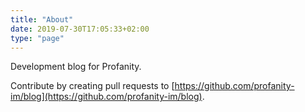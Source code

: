 ```yaml
---
title: "About"
date: 2019-07-30T17:05:33+02:00
type: "page"
---
```


Development blog for Profanity.

Contribute by creating pull requests to [https://github.com/profanity-im/blog](https://github.com/profanity-im/blog).
